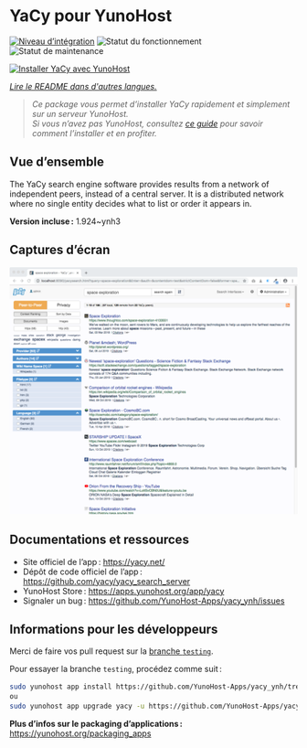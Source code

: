 <!--
Nota bene : ce README est automatiquement généré par <https://github.com/YunoHost/apps/tree/master/tools/readme_generator>
Il NE doit PAS être modifié à la main.
-->

# YaCy pour YunoHost

[![Niveau d’intégration](https://apps.yunohost.org/badge/integration/yacy)](https://ci-apps.yunohost.org/ci/apps/yacy/)
![Statut du fonctionnement](https://apps.yunohost.org/badge/state/yacy)
![Statut de maintenance](https://apps.yunohost.org/badge/maintained/yacy)

[![Installer YaCy avec YunoHost](https://install-app.yunohost.org/install-with-yunohost.svg)](https://install-app.yunohost.org/?app=yacy)

*[Lire le README dans d'autres langues.](./ALL_README.md)*

> *Ce package vous permet d’installer YaCy rapidement et simplement sur un serveur YunoHost.*  
> *Si vous n’avez pas YunoHost, consultez [ce guide](https://yunohost.org/install) pour savoir comment l’installer et en profiter.*

## Vue d’ensemble

The YaCy search engine software provides results from a network of independent peers, instead of a central server.
It is a distributed network where no single entity decides what to list or order it appears in.


**Version incluse :** 1.924~ynh3

## Captures d’écran

![Capture d’écran de YaCy](./doc/screenshots/screenshot01.png)

## Documentations et ressources

- Site officiel de l’app : <https://yacy.net/>
- Dépôt de code officiel de l’app : <https://github.com/yacy/yacy_search_server>
- YunoHost Store : <https://apps.yunohost.org/app/yacy>
- Signaler un bug : <https://github.com/YunoHost-Apps/yacy_ynh/issues>

## Informations pour les développeurs

Merci de faire vos pull request sur la [branche `testing`](https://github.com/YunoHost-Apps/yacy_ynh/tree/testing).

Pour essayer la branche `testing`, procédez comme suit :

```bash
sudo yunohost app install https://github.com/YunoHost-Apps/yacy_ynh/tree/testing --debug
ou
sudo yunohost app upgrade yacy -u https://github.com/YunoHost-Apps/yacy_ynh/tree/testing --debug
```

**Plus d’infos sur le packaging d’applications :** <https://yunohost.org/packaging_apps>
